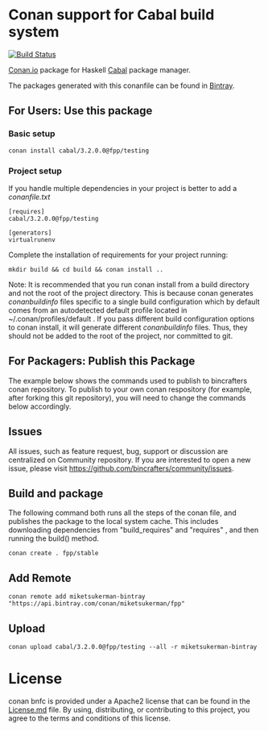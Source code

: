 # Conan support for Cabal build system

[![Build Status](https://travis-ci.com/miketsukerman/conan-cabal.svg?branch=master)](https://travis-ci.com/miketsukerman/conan-cabal)

[Conan.io](https://conan.io) package for Haskell [Cabal](https://github.com/haskell/cabal) package manager.

The packages generated with this conanfile can be found in [Bintray](https://dl.bintray.com/miketsukerman/fpp/fpp/cabal/3.2.0.0/).

## For Users: Use this package

### Basic setup

    conan install cabal/3.2.0.0@fpp/testing

### Project setup

If you handle multiple dependencies in your project is better to add a *conanfile.txt*

    [requires]
    cabal/3.2.0.0@fpp/testing

    [generators]
    virtualrunenv

Complete the installation of requirements for your project running:

    mkdir build && cd build && conan install ..

Note: It is recommended that you run conan install from a build directory and not the root of the project directory.  This is because conan generates *conanbuildinfo* files specific to a single build configuration which by default comes from an autodetected default profile located in ~/.conan/profiles/default .  If you pass different build configuration options to conan install, it will generate different *conanbuildinfo* files.  Thus, they should not be added to the root of the project, nor committed to git.

## For Packagers: Publish this Package

The example below shows the commands used to publish to bincrafters conan repository. To publish to your own conan respository (for example, after forking this git repository), you will need to change the commands below accordingly.

## Issues

All issues, such as feature request, bug, support or discussion are centralized on Community repository. If you are interested to open a new issue, please visit https://github.com/bincrafters/community/issues.

## Build and package

The following command both runs all the steps of the conan file, and publishes the package to the local system cache.  This includes downloading dependencies from "build_requires" and "requires" , and then running the build() method.
    
    conan create . fpp/stable

## Add Remote

    conan remote add miketsukerman-bintray "https://api.bintray.com/conan/miketsukerman/fpp"

## Upload

    conan upload cabal/3.2.0.0@fpp/testing --all -r miketsukerman-bintray

# License

conan bnfc is provided under a Apache2 license that can be found in the [License.md](License.md) file. By using, distributing, or contributing to this project, you agree to the terms and conditions of this license.
